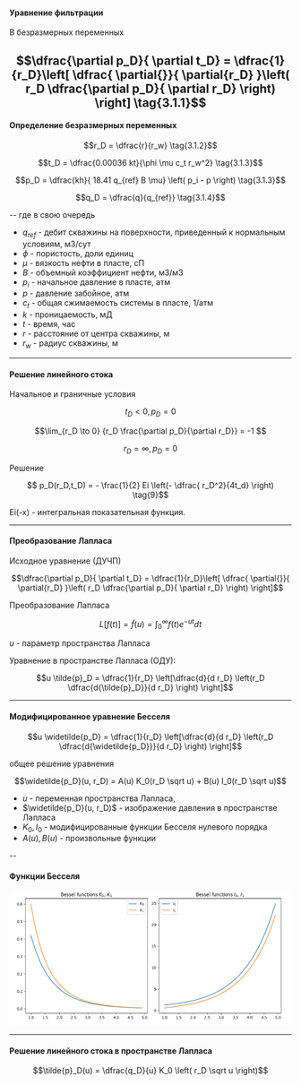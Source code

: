 #### Уравнение фильтрации
В безразмерных переменных


$$\dfrac{\partial p_D}{ \partial t_D} = \dfrac{1}{r_D}\left[ \dfrac{ \partial{}}{ \partial{r_D} }\left( r_D \dfrac{\partial p_D}{ \partial r_D} \right) \right]  
\tag{3.1.1}$$
---
#### Определение безразмерных переменных


$$r_D = \dfrac{r}{r_w} \tag{3.1.2}$$

$$t_D = \dfrac{0.00036 kt}{\phi \mu c_t r_w^2}  \tag{3.1.3}$$

$$p_D = \dfrac{kh}{ 18.41 q_{ref} B \mu} \left( p_i - p \right)  \tag{3.1.3}$$

$$q_D = \dfrac{q}{q_{ref}} \tag{3.1.4}$$

--
где в свою очередь 
* $q_{ref}$ - дебит скважины на поверхности, приведенный к нормальным условиям, м3/сут
* $\phi$ - пористость, доли единиц
* $\mu$ - вязкость нефти в пласте, сП
* $B$ - объемный коэффициент нефти, м3/м3
* $p_i$ - начальное давление в пласте, атм
* $p$ - давление забойное, атм
* $c_t$ - общая сжимаемость системы в пласте, 1/атм
* $k$ - проницаемость, мД
* $t$ -  время, час
* $r$ - расстояние от центра скважины, м
* $r_w$ - радиус скважины, м

---
#### Решение линейного стока


Начальное и граничные условия <!-- element element style="font-size:70%" -->

$$t_D < 0,  p_D = 0 $$<!-- element element style="font-size:70%" -->

$$\lim_{r_D \to 0} {r_D \frac{\partial p_D}{\partial r_D}} = -1  $$<!-- element element style="font-size:70%" -->

$$r_D = \infty, p_D = 0  $$<!-- element element style="font-size:70%" -->

<style>
	.with-border{
		border: 1px solid red;
	}
</style>

Решение 

$$ p_D(r_D,t_D) = - \frac{1}{2} Ei \left(- \dfrac{ r_D^2}{4t_d} \right)  \tag{9}$$ 
<!-- element element style="background:blue" -->


Ei(-x) - интегральная показательная функция.<!-- element element style="font-size:70%" -->

---

#### Преобразование Лапласа
<!-- .slide:  style="font-size:70%" -->
Исходное уравнение (ДУЧП)

$$\dfrac{\partial p_D}{ \partial t_D} = \dfrac{1}{r_D}\left[ \dfrac{ \partial{}}{ \partial{r_D} }\left( r_D \dfrac{\partial p_D}{ \partial r_D} \right) \right]$$

Преобразование Лапласа

$$L \left [ f(t) \right] = \tilde{f}(u) = \int_{0}^{\infty}f(t)e^{-ut}dt 
\tag{3.1.1.1}$$

$u$ - параметр пространства Лапласа

Уравнение в пространстве Лапласа (ОДУ):

$$u \tilde{p}_D = \dfrac{1}{r_D} \left[\dfrac{d}{d r_D} \left(r_D \dfrac{d{\tilde{p}_D}}{d r_D} \right) \right]$$
<!-- element element style="font-size:130%;background:blue" -->


---
#### Модифицированное уравнение Бесселя
<!-- .slide:  style="font-size:70%" -->

$$u \widetilde{p_D} = \dfrac{1}{r_D} \left[\dfrac{d}{d r_D} \left(r_D \dfrac{d{\widetilde{p_D}}}{d r_D} \right) \right]$$

общее решение уравнения

$$\widetilde{p_D}(u, r_D) = A(u) K_0(r_D \sqrt u) + B(u) I_0(r_D \sqrt u)$$<!-- element element style="font-size:130%;background:blue" -->

* $u$ - переменная пространства Лапласа, 
* $\widetilde{p_D}(u, r_D)$ - изображение давления в пространстве Лапласа
* $K_0, I_0$ - модифицированные функции Бесселя нулевого порядка 
* $A(u), B(u)$ - произвольные функции


--
#### Функции Бесселя

![](attachments/Pasted%20image%2020231008135107.png)

---
#### Решение линейного стока в пространстве Лапласа


$$\tilde{p}_D(u) = \dfrac{q_D}{u} K_0 \left( r_D \sqrt u  \right)$$
